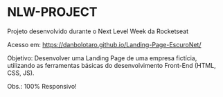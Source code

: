 # NLW-PROJECT
 Projeto desenvolvido durante o Next Level Week da Rocketseat

Acesso em: https://danbolotaro.github.io/Landing-Page-EscuroNet/ 

Objetivo: Desenvolver uma Landing Page de uma empresa fictícia, utilizando as ferramentas básicas do desenvolvimento Front-End 
(HTML, CSS, JS).

Obs.: 100% Responsivo!
